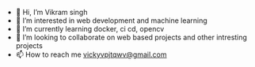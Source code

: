 - 👋 Hi, I’m Vikram singh
- 👀 I’m interested in web development and machine learning
- 🌱 I’m currently learning docker, ci cd, opencv
- 💞️ I’m looking to collaborate on web based projects and other intresting projects
- 📫 How to reach me vickyvpjtqwv@gmail.com

<!---
vikram2208/vikram2208 is a ✨ special ✨ repository because its `README.md` (this file) appears on your GitHub profile.
You can click the Preview link to take a look at your changes.
--->
